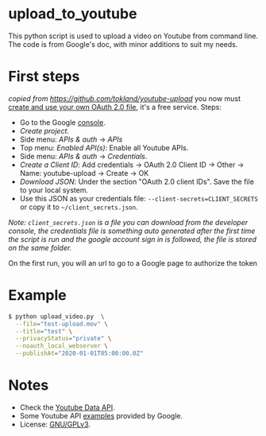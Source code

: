 # upload_to_youtube

This python script is used to upload a video on Youtube from command line. The code is from Google's doc, with minor additions to suit my needs.

# First steps

_copied from https://github.com/tokland/youtube-upload_
you now must [create and use your own OAuth 2.0 file](https://developers.google.com/youtube/registering_an_application), it's a free service. Steps:

* Go to the Google [console](https://console.developers.google.com/).
* _Create project_.
* Side menu: _APIs & auth_ -> _APIs_
* Top menu: _Enabled API(s)_: Enable all Youtube APIs.
* Side menu: _APIs & auth_ -> _Credentials_.
* _Create a Client ID_: Add credentials -> OAuth 2.0 Client ID -> Other -> Name: youtube-upload -> Create -> OK
* _Download JSON_: Under the section "OAuth 2.0 client IDs". Save the file to your local system. 
* Use this JSON as your credentials file: `--client-secrets=CLIENT_SECRETS` or copy it to `~/client_secrets.json`.

*Note: ```client_secrets.json``` is a file you can download from the developer console, the credentials file is something auto generated after the first time the script is run and the google account sign in is followed, the file is stored on the same folder.*

On the first run, you will an url to go to a Google page to authorize the token

# Example

```bash
$ python upload_video.py  \
  --file="test-upload.mov" \
  --title="test" \
  --privacyStatus="private" \
  --noauth_local_webserver \
  --publishAt="2020-01-01T05:00:00.0Z"
```

# Notes

* Check the [Youtube Data API](https://developers.google.com/youtube/v3/docs/).
* Some Youtube API [examples](https://github.com/youtube/api-samples/tree/master/python) provided by Google.
* License: [GNU/GPLv3](http://www.gnu.org/licenses/gpl.html).
